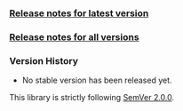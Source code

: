 ### [Release notes for latest version](latest.md)

### [Release notes for all versions](full.md)

### Version History

* No stable version has been released yet.


This library is strictly following [SemVer 2.0.0](https://semver.org/spec/v2.0.0.html).